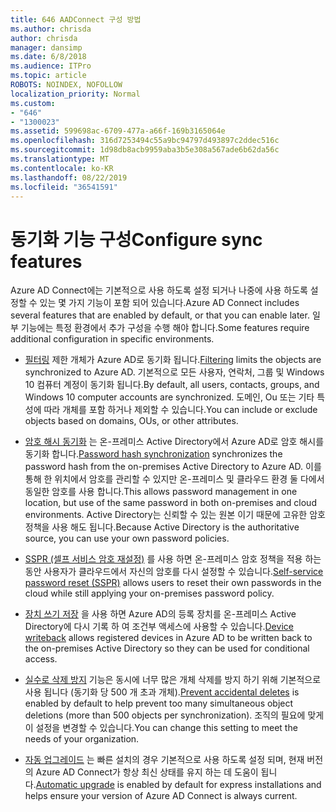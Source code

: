```yaml
---
title: 646 AADConnect 구성 방법
ms.author: chrisda
author: chrisda
manager: dansimp
ms.date: 6/8/2018
ms.audience: ITPro
ms.topic: article
ROBOTS: NOINDEX, NOFOLLOW
localization_priority: Normal
ms.custom:
- "646"
- "1300023"
ms.assetid: 599698ac-6709-477a-a66f-169b3165064e
ms.openlocfilehash: 316d7253494c55a9bc94797d493897c2ddec516c
ms.sourcegitcommit: 1d98db8acb9959aba3b5e308a567ade6b62da56c
ms.translationtype: MT
ms.contentlocale: ko-KR
ms.lasthandoff: 08/22/2019
ms.locfileid: "36541591"
---
```

# <a name="configure-sync-features"></a><span data-ttu-id="dfa91-102">동기화 기능 구성</span><span class="sxs-lookup"><span data-stu-id="dfa91-102">Configure sync features</span></span>

<span data-ttu-id="dfa91-103">Azure AD Connect에는 기본적으로 사용 하도록 설정 되거나 나중에 사용 하도록 설정할 수 있는 몇 가지 기능이 포함 되어 있습니다.</span><span class="sxs-lookup"><span data-stu-id="dfa91-103">Azure AD Connect includes several features that are enabled by default, or that you can enable later.</span></span> <span data-ttu-id="dfa91-104">일부 기능에는 특정 환경에서 추가 구성을 수행 해야 합니다.</span><span class="sxs-lookup"><span data-stu-id="dfa91-104">Some features require additional configuration in specific environments.</span></span>

- <span data-ttu-id="dfa91-105">[필터링](https://docs.microsoft.com/azure/active-directory/connect/active-directory-aadconnectsync-configure-filtering) 제한 개체가 Azure AD로 동기화 됩니다.</span><span class="sxs-lookup"><span data-stu-id="dfa91-105">[Filtering](https://docs.microsoft.com/azure/active-directory/connect/active-directory-aadconnectsync-configure-filtering) limits the objects are synchronized to Azure AD.</span></span> <span data-ttu-id="dfa91-106">기본적으로 모든 사용자, 연락처, 그룹 및 Windows 10 컴퓨터 계정이 동기화 됩니다.</span><span class="sxs-lookup"><span data-stu-id="dfa91-106">By default, all users, contacts, groups, and Windows 10 computer accounts are synchronized.</span></span> <span data-ttu-id="dfa91-107">도메인, Ou 또는 기타 특성에 따라 개체를 포함 하거나 제외할 수 있습니다.</span><span class="sxs-lookup"><span data-stu-id="dfa91-107">You can include or exclude objects based on domains, OUs, or other attributes.</span></span>

- <span data-ttu-id="dfa91-108">[암호 해시 동기화](https://docs.microsoft.com/azure/active-directory/connect/active-directory-aadconnectsync-implement-password-hash-synchronization) 는 온-프레미스 Active Directory에서 Azure AD로 암호 해시를 동기화 합니다.</span><span class="sxs-lookup"><span data-stu-id="dfa91-108">[Password hash synchronization](https://docs.microsoft.com/azure/active-directory/connect/active-directory-aadconnectsync-implement-password-hash-synchronization) synchronizes the password hash from the on-premises Active Directory to Azure AD.</span></span> <span data-ttu-id="dfa91-109">이를 통해 한 위치에서 암호를 관리할 수 있지만 온-프레미스 및 클라우드 환경 둘 다에서 동일한 암호를 사용 합니다.</span><span class="sxs-lookup"><span data-stu-id="dfa91-109">This allows password management in one location, but use of the same password in both on-premises and cloud environments.</span></span> <span data-ttu-id="dfa91-110">Active Directory는 신뢰할 수 있는 원본 이기 때문에 고유한 암호 정책을 사용 해도 됩니다.</span><span class="sxs-lookup"><span data-stu-id="dfa91-110">Because Active Directory is the authoritative source, you can use your own password policies.</span></span>

- <span data-ttu-id="dfa91-111">[SSPR (셀프 서비스 암호 재설정)](https://docs.microsoft.com/azure/active-directory/authentication/quickstart-sspr) 를 사용 하면 온-프레미스 암호 정책을 적용 하는 동안 사용자가 클라우드에서 자신의 암호를 다시 설정할 수 있습니다.</span><span class="sxs-lookup"><span data-stu-id="dfa91-111">[Self-service password reset (SSPR)](https://docs.microsoft.com/azure/active-directory/authentication/quickstart-sspr) allows users to reset their own passwords in the cloud while still applying your on-premises password policy.</span></span>

- <span data-ttu-id="dfa91-112">[장치 쓰기 저장](https://docs.microsoft.com/azure/active-directory/connect/active-directory-aadconnect-feature-device-writeback) 을 사용 하면 Azure AD의 등록 장치를 온-프레미스 Active Directory에 다시 기록 하 여 조건부 액세스에 사용할 수 있습니다.</span><span class="sxs-lookup"><span data-stu-id="dfa91-112">[Device writeback](https://docs.microsoft.com/azure/active-directory/connect/active-directory-aadconnect-feature-device-writeback) allows registered devices in Azure AD to be written back to the on-premises Active Directory so they can be used for conditional access.</span></span>

- <span data-ttu-id="dfa91-113">[실수로 삭제 방지](https://docs.microsoft.com/azure/active-directory/connect/active-directory-aadconnectsync-feature-prevent-accidental-deletes) 기능은 동시에 너무 많은 개체 삭제를 방지 하기 위해 기본적으로 사용 됩니다 (동기화 당 500 개 초과 개체).</span><span class="sxs-lookup"><span data-stu-id="dfa91-113">[Prevent accidental deletes](https://docs.microsoft.com/azure/active-directory/connect/active-directory-aadconnectsync-feature-prevent-accidental-deletes) is enabled by default to help prevent too many simultaneous object deletions (more than 500 objects per synchronization).</span></span> <span data-ttu-id="dfa91-114">조직의 필요에 맞게이 설정을 변경할 수 있습니다.</span><span class="sxs-lookup"><span data-stu-id="dfa91-114">You can change this setting to meet the needs of your organization.</span></span>

- <span data-ttu-id="dfa91-115">[자동 업그레이드](https://docs.microsoft.com/azure/active-directory/connect/active-directory-aadconnect-feature-automatic-upgrade) 는 빠른 설치의 경우 기본적으로 사용 하도록 설정 되며, 현재 버전의 Azure AD Connect가 항상 최신 상태를 유지 하는 데 도움이 됩니다.</span><span class="sxs-lookup"><span data-stu-id="dfa91-115">[Automatic upgrade](https://docs.microsoft.com/azure/active-directory/connect/active-directory-aadconnect-feature-automatic-upgrade) is enabled by default for express installations and helps ensure your version of Azure AD Connect is always current.</span></span>

